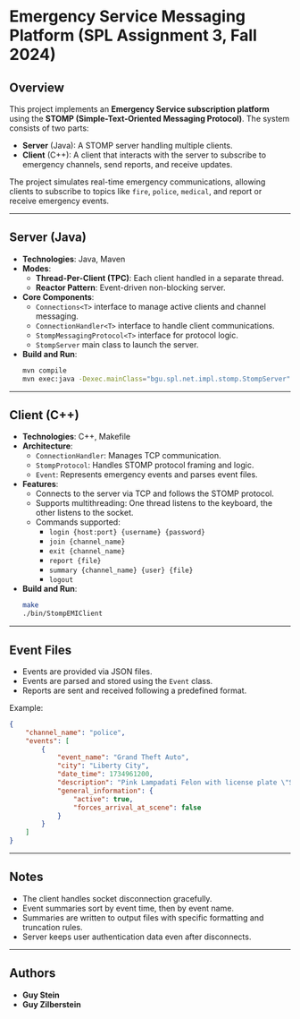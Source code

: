 # Emergency Service Messaging Platform (SPL Assignment 3, Fall 2024)

## Overview
This project implements an **Emergency Service subscription platform** using the **STOMP (Simple-Text-Oriented Messaging Protocol)**. The system consists of two parts:

- **Server** (Java): A STOMP server handling multiple clients.
- **Client** (C++): A client that interacts with the server to subscribe to emergency channels, send reports, and receive updates.

The project simulates real-time emergency communications, allowing clients to subscribe to topics like `fire`, `police`, `medical`, and report or receive emergency events.

---

## Server (Java)

- **Technologies**: Java, Maven
- **Modes**:
  - **Thread-Per-Client (TPC)**: Each client handled in a separate thread.
  - **Reactor Pattern**: Event-driven non-blocking server.
- **Core Components**:
  - `Connections<T>` interface to manage active clients and channel messaging.
  - `ConnectionHandler<T>` interface to handle client communications.
  - `StompMessagingProtocol<T>` interface for protocol logic.
  - `StompServer` main class to launch the server.
- **Build and Run**:
  ```bash
  mvn compile
  mvn exec:java -Dexec.mainClass="bgu.spl.net.impl.stomp.StompServer" -Dexec.args="<port> <tpc/reactor>"
  ```

---

## Client (C++)

- **Technologies**: C++, Makefile
- **Architecture**:
  - `ConnectionHandler`: Manages TCP communication.
  - `StompProtocol`: Handles STOMP protocol framing and logic.
  - `Event`: Represents emergency events and parses event files.
- **Features**:
  - Connects to the server via TCP and follows the STOMP protocol.
  - Supports multithreading: One thread listens to the keyboard, the other listens to the socket.
  - Commands supported:
    - `login {host:port} {username} {password}`
    - `join {channel_name}`
    - `exit {channel_name}`
    - `report {file}`
    - `summary {channel_name} {user} {file}`
    - `logout`
- **Build and Run**:
  ```bash
  make
  ./bin/StompEMIClient
  ```

---

## Event Files
- Events are provided via JSON files.
- Events are parsed and stored using the `Event` class.
- Reports are sent and received following a predefined format.

Example:
```json
{
    "channel_name": "police",
    "events": [
        {
            "event_name": "Grand Theft Auto",
            "city": "Liberty City",
            "date_time": 1734961200,
            "description": "Pink Lampadati Felon with license plate \"STOL3N1\". White male 1.85 with black baseball hat.",
            "general_information": {
                "active": true,
                "forces_arrival_at_scene": false
            }
        }
    ]
}
```

---

## Notes
- The client handles socket disconnection gracefully.
- Event summaries sort by event time, then by event name.
- Summaries are written to output files with specific formatting and truncation rules.
- Server keeps user authentication data even after disconnects.

---

## Authors
- **Guy Stein**
- **Guy Zilberstein**
